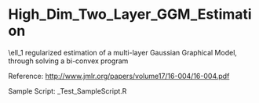 # High_Dim_Two_Layer_GGM_Estimation
\ell_1 regularized estimation of a multi-layer Gaussian Graphical Model, through solving a bi-convex program

Reference: http://www.jmlr.org/papers/volume17/16-004/16-004.pdf

Sample Script: _Test_SampleScript.R
